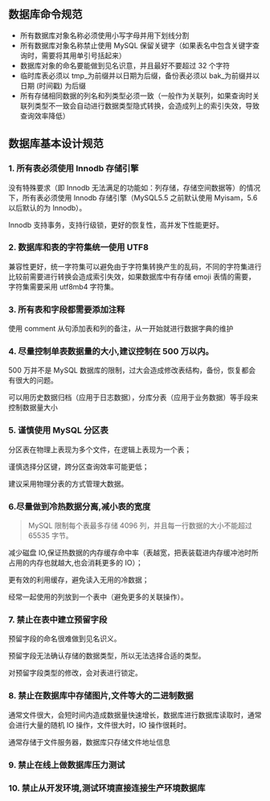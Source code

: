 ## 数据库命令规范

* 所有数据库对象名称必须使用小写字母并用下划线分割
* 所有数据库对象名称禁止使用 MySQL 保留关键字（如果表名中包含关键字查询时，需要将其用单引号括起来）
* 数据库对象的命名要能做到见名识意，并且最好不要超过 32 个字符
* 临时库表必须以 tmp_为前缀并以日期为后缀，备份表必须以 bak_为前缀并以日期 (时间戳) 为后缀
* 所有存储相同数据的列名和列类型必须一致（一般作为关联列，如果查询时关联列类型不一致会自动进行数据类型隐式转换，会造成列上的索引失效，导致查询效率降低）


## 数据库基本设计规范

### 1. 所有表必须使用 Innodb 存储引擎

没有特殊要求（即 Innodb 无法满足的功能如：列存储，存储空间数据等）的情况下，所有表必须使用 Innodb 存储引擎（MySQL5.5 之前默认使用 Myisam，5.6 以后默认的为 Innodb）。

Innodb 支持事务，支持行级锁，更好的恢复性，高并发下性能更好。

### 2. 数据库和表的字符集统一使用 UTF8

兼容性更好，统一字符集可以避免由于字符集转换产生的乱码，不同的字符集进行比较前需要进行转换会造成索引失效，如果数据库中有存储 emoji 表情的需要，字符集需要采用 utf8mb4 字符集。

### 3. 所有表和字段都需要添加注释

使用 comment 从句添加表和列的备注，从一开始就进行数据字典的维护

### 4. 尽量控制单表数据量的大小,建议控制在 500 万以内。

500 万并不是 MySQL 数据库的限制，过大会造成修改表结构，备份，恢复都会有很大的问题。

可以用历史数据归档（应用于日志数据），分库分表（应用于业务数据）等手段来控制数据量大小

### 5. 谨慎使用 MySQL 分区表

分区表在物理上表现为多个文件，在逻辑上表现为一个表；

谨慎选择分区键，跨分区查询效率可能更低；

建议采用物理分表的方式管理大数据。

### 6.尽量做到冷热数据分离,减小表的宽度

> MySQL 限制每个表最多存储 4096 列，并且每一行数据的大小不能超过 65535 字节。

减少磁盘 IO,保证热数据的内存缓存命中率（表越宽，把表装载进内存缓冲池时所占用的内存也就越大,也会消耗更多的 IO）；

更有效的利用缓存，避免读入无用的冷数据；

经常一起使用的列放到一个表中（避免更多的关联操作）。

### 7. 禁止在表中建立预留字段

预留字段的命名很难做到见名识义。

预留字段无法确认存储的数据类型，所以无法选择合适的类型。

对预留字段类型的修改，会对表进行锁定。

### 8. 禁止在数据库中存储图片,文件等大的二进制数据

通常文件很大，会短时间内造成数据量快速增长，数据库进行数据库读取时，通常会进行大量的随机 IO 操作，文件很大时，IO 操作很耗时。

通常存储于文件服务器，数据库只存储文件地址信息

### 9. 禁止在线上做数据库压力测试

### 10. 禁止从开发环境,测试环境直接连接生产环境数据库
